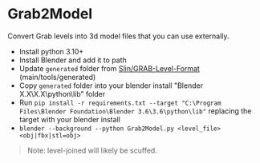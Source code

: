 # Grab2Model

Convert Grab levels into 3d model files that you can use externally.

- Install python 3.10+
- Install Blender and add it to path
- Update `generated` folder from [Slin/GRAB-Level-Format](https://github.com/Slin/GRAB-Level-Format/tree/main) (main/tools/generated)
- Copy `generated` folder into your blender install "Blender X.X\X.X\python\lib" folder
- Run `pip install -r requirements.txt --target "C:\Program Files\Blender Foundation\Blender 3.6\3.6\python\lib"` replacing the target with your blender install
- `blender --background --python Grab2Model.py <level_file> <obj|fbx|stl=obj>`

> Note: level-joined will likely be scuffed.
